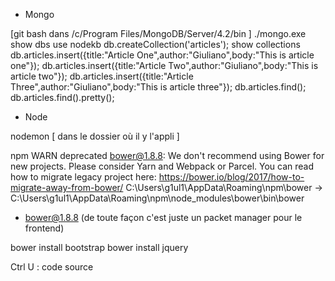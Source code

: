 * Mongo

[git bash dans /c/Program Files/MongoDB/Server/4.2/bin ]
./mongo.exe
show dbs
use nodekb
db.createCollection('articles');
show collections
db.articles.insert({title:"Article One",author:"Giuliano",body:"This is article one"});
db.articles.insert({title:"Article Two",author:"Giuliano",body:"This is article two"});
db.articles.insert({title:"Article Three",author:"Giuliano",body:"This is article three"});
db.articles.find();
db.articles.find().pretty();

* Node

nodemon [ dans le dossier où il y l'appli ]

npm WARN deprecated bower@1.8.8: We don't recommend using Bower for new projects. Please consider Yarn and Webpack or Parcel. You can read how to migrate legacy project here: https://bower.io/blog/2017/how-to-migrate-away-from-bower/
C:\Users\g1ul1\AppData\Roaming\npm\bower -> C:\Users\g1ul1\AppData\Roaming\npm\node_modules\bower\bin\bower
+ bower@1.8.8
(de toute façon c'est juste un packet manager pour le frontend)

bower install bootstrap
bower install jquery

Ctrl U : code source

